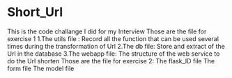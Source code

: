 # Short_Url
This is the code challange I did for my Interview
Those are the file for exercise 1
1.The utils file : Record all the function that can be used several times during the transformation of Url
2.The db file: Store and extract of the Url in the database
3.The webapp file: The structure of the web service to do the Url shorten
Those are the file for exercise 2:
The flask_ID file
The form file
The model file
